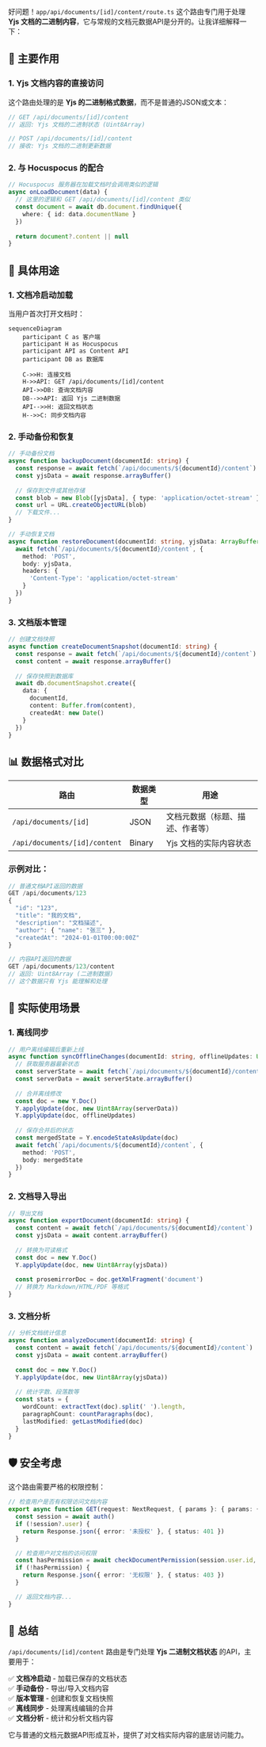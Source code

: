 
好问题！`app/api/documents/[id]/content/route.ts` 这个路由专门用于处理 **Yjs 文档的二进制内容**，它与常规的文档元数据API是分开的。让我详细解释一下：

## 🎯 主要作用

### 1. **Yjs 文档内容的直接访问**

这个路由处理的是 **Yjs 的二进制格式数据**，而不是普通的JSON或文本：

```typescript
// GET /api/documents/[id]/content
// 返回: Yjs 文档的二进制状态 (Uint8Array)

// POST /api/documents/[id]/content  
// 接收: Yjs 文档的二进制更新数据
```

### 2. **与 Hocuspocus 的配合**

```typescript
// Hocuspocus 服务器在加载文档时会调用类似的逻辑
async onLoadDocument(data) {
  // 这里的逻辑和 GET /api/documents/[id]/content 类似
  const document = await db.document.findUnique({
    where: { id: data.documentName }
  })
  
  return document?.content || null
}
```

## 🔧 具体用途

### 1. **文档冷启动加载**

当用户首次打开文档时：

```mermaid
sequenceDiagram
    participant C as 客户端
    participant H as Hocuspocus
    participant API as Content API
    participant DB as 数据库
    
    C->>H: 连接文档
    H->>API: GET /api/documents/[id]/content
    API->>DB: 查询文档内容
    DB-->>API: 返回 Yjs 二进制数据
    API-->>H: 返回文档状态
    H-->>C: 同步文档内容
```

### 2. **手动备份和恢复**

```typescript
// 手动备份文档
async function backupDocument(documentId: string) {
  const response = await fetch(`/api/documents/${documentId}/content`)
  const yjsData = await response.arrayBuffer()
  
  // 保存到文件或其他存储
  const blob = new Blob([yjsData], { type: 'application/octet-stream' })
  const url = URL.createObjectURL(blob)
  // 下载文件...
}

// 手动恢复文档
async function restoreDocument(documentId: string, yjsData: ArrayBuffer) {
  await fetch(`/api/documents/${documentId}/content`, {
    method: 'POST',
    body: yjsData,
    headers: {
      'Content-Type': 'application/octet-stream'
    }
  })
}
```

### 3. **文档版本管理**

```typescript
// 创建文档快照
async function createDocumentSnapshot(documentId: string) {
  const response = await fetch(`/api/documents/${documentId}/content`)
  const content = await response.arrayBuffer()
  
  // 保存快照到数据库
  await db.documentSnapshot.create({
    data: {
      documentId,
      content: Buffer.from(content),
      createdAt: new Date()
    }
  })
}
```

## 📊 数据格式对比

| 路由 | 数据类型 | 用途 |
|------|----------|------|
| `/api/documents/[id]` | JSON | 文档元数据（标题、描述、作者等） |
| `/api/documents/[id]/content` | Binary | Yjs 文档的实际内容状态 |

### 示例对比：

```typescript
// 普通文档API返回的数据
GET /api/documents/123
{
  "id": "123",
  "title": "我的文档",
  "description": "文档描述",
  "author": { "name": "张三" },
  "createdAt": "2024-01-01T00:00:00Z"
}

// 内容API返回的数据
GET /api/documents/123/content
// 返回: Uint8Array (二进制数据)
// 这个数据只有 Yjs 能理解和处理
```

## 🔄 实际使用场景

### 1. **离线同步**

```typescript
// 用户离线编辑后重新上线
async function syncOfflineChanges(documentId: string, offlineUpdates: Uint8Array) {
  // 获取服务器最新状态
  const serverState = await fetch(`/api/documents/${documentId}/content`)
  const serverData = await serverState.arrayBuffer()
  
  // 合并离线修改
  const doc = new Y.Doc()
  Y.applyUpdate(doc, new Uint8Array(serverData))
  Y.applyUpdate(doc, offlineUpdates)
  
  // 保存合并后的状态
  const mergedState = Y.encodeStateAsUpdate(doc)
  await fetch(`/api/documents/${documentId}/content`, {
    method: 'POST',
    body: mergedState
  })
}
```

### 2. **文档导入导出**

```typescript
// 导出文档
async function exportDocument(documentId: string) {
  const content = await fetch(`/api/documents/${documentId}/content`)
  const yjsData = await content.arrayBuffer()
  
  // 转换为可读格式
  const doc = new Y.Doc()
  Y.applyUpdate(doc, new Uint8Array(yjsData))
  
  const prosemirrorDoc = doc.getXmlFragment('document')
  // 转换为 Markdown/HTML/PDF 等格式
}
```

### 3. **文档分析**

```typescript
// 分析文档统计信息
async function analyzeDocument(documentId: string) {
  const content = await fetch(`/api/documents/${documentId}/content`)
  const yjsData = await content.arrayBuffer()
  
  const doc = new Y.Doc()
  Y.applyUpdate(doc, new Uint8Array(yjsData))
  
  // 统计字数、段落数等
  const stats = {
    wordCount: extractText(doc).split(' ').length,
    paragraphCount: countParagraphs(doc),
    lastModified: getLastModified(doc)
  }
}
```

## 🛡️ 安全考虑

这个路由需要严格的权限控制：

```typescript
// 检查用户是否有权限访问文档内容
export async function GET(request: NextRequest, { params }: { params: { id: string } }) {
  const session = await auth()
  if (!session?.user) {
    return Response.json({ error: '未授权' }, { status: 401 })
  }

  // 检查用户对文档的访问权限
  const hasPermission = await checkDocumentPermission(session.user.id, params.id)
  if (!hasPermission) {
    return Response.json({ error: '无权限' }, { status: 403 })
  }

  // 返回文档内容...
}
```

## 🎯 总结

`/api/documents/[id]/content` 路由是专门处理 **Yjs 二进制文档状态** 的API，主要用于：

✅ **文档冷启动** - 加载已保存的文档状态  
✅ **手动备份** - 导出/导入文档内容  
✅ **版本管理** - 创建和恢复文档快照  
✅ **离线同步** - 处理离线编辑的合并  
✅ **文档分析** - 统计和分析文档内容  

它与普通的文档元数据API形成互补，提供了对文档实际内容的底层访问能力。
